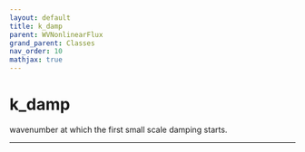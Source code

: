 ```yaml
---
layout: default
title: k_damp
parent: WVNonlinearFlux
grand_parent: Classes
nav_order: 10
mathjax: true
---
```


#  k_damp

wavenumber at which the first small scale damping starts.


---

